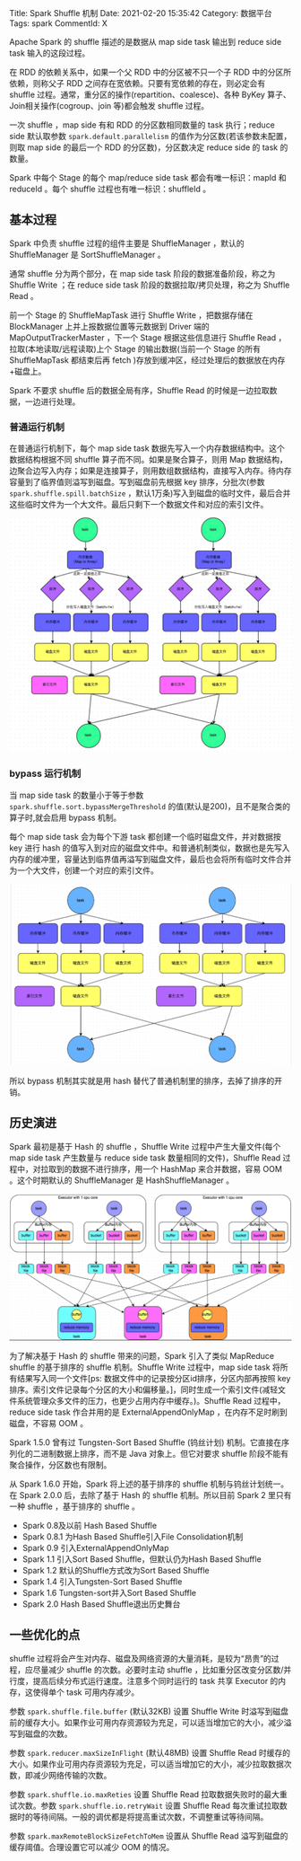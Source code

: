 Title: Spark Shuffle 机制
Date: 2021-02-20 15:35:42
Category: 数据平台
Tags: spark
CommentId: X


Apache Spark 的 shuffle 描述的是数据从 map side task 输出到 reduce side task 输入的这段过程。


<!-- PELICAN_END_SUMMARY -->


在 RDD 的依赖关系中，如果一个父 RDD 中的分区被不只一个子 RDD 中的分区所依赖，则称父子 RDD 之间存在宽依赖。只要有宽依赖的存在，则必定会有 shuffle 过程。通常，重分区的操作(repartition、coalesce)、各种 ByKey 算子、Join相关操作(cogroup、join 等)都会触发 shuffle 过程。

一次 shuffle ，map side 有和 RDD 的分区数相同数量的 task 执行；reduce side 默认取参数 `spark.default.parallelism` 的值作为分区数(若该参数未配置，则取 map side 的最后一个 RDD 的分区数)，分区数决定 reduce side 的 task 的数量。

Spark 中每个 Stage 的每个 map/reduce side task 都会有唯一标识：mapId 和 reduceId 。每个 shuffle 过程也有唯一标识：shuffleId 。


## 基本过程

Spark 中负责 shuffle 过程的组件主要是 ShuffleManager ，默认的 ShuffleManager 是 SortShuffleManager 。

通常 shuffle 分为两个部分，在 map side task 阶段的数据准备阶段，称之为 Shuffle Write ；在 reduce side task 阶段的数据拉取/拷贝处理，称之为 Shuffle Read 。

前一个 Stage 的 ShuffleMapTask 进行 Shuffle Write ，把数据存储在 BlockManager 上并上报数据位置等元数据到 Driver 端的 MapOutputTrackerMaster ，下一个 Stage 根据这些信息进行 Shuffle Read ，拉取(本地读取/远程读取)上个 Stage 的输出数据(当前一个 Stage 的所有 ShuffleMapTask 都结束后再 fetch )存放到缓冲区，经过处理后的数据放在内存+磁盘上。

Spark 不要求 shuffle 后的数据全局有序，Shuffle Read 的时候是一边拉取数据，一边进行处理。


### 普通运行机制

在普通运行机制下，每个 map side task 数据先写入一个内存数据结构中。这个数据结构根据不同 shuffle 算子而不同。如果是聚合算子，则用 Map 数据结构，边聚合边写入内存；如果是连接算子，则用数组数据结构，直接写入内存。待内存容量到了临界值则溢写到磁盘。写到磁盘前先根据 key 排序，分批次(参数 `spark.shuffle.spill.batchSize` ，默认1万条)写入到磁盘的临时文件，最后合并这些临时文件为一个大文件。最后只剩下一个数据文件和对应的索引文件。

![基于 Sort 的 Spark shuffle 的普通机制](/images/2021/spark_shuffle_sort_shuffle.png)


### bypass 运行机制

当 map side task 的数量小于等于参数 `spark.shuffle.sort.bypassMergeThreshold` 的值(默认是200)，且不是聚合类的算子时,就会启用 bypass 机制。

每个 map side task 会为每个下游 task 都创建一个临时磁盘文件，并对数据按 key 进行 hash 的值写入到对应的磁盘文件中。和普通机制类似，数据也是先写入内存的缓冲里，容量达到临界值再溢写到磁盘文件，最后也会将所有临时文件合并为一个大文件，创建一个对应的索引文件。

![基于 Sort 的 Spark shuffle 的bypass机制](/images/2021/spark_shuffle_bypass_shuffle.png)

所以 bypass 机制其实就是用 hash 替代了普通机制里的排序，去掉了排序的开销。


## 历史演进

Spark 最初是基于 Hash 的 shuffle ，Shuffle Write 过程中产生大量文件(每个 map side task 产生数量与 reduce side task 数量相同的文件)，Shuffle Read 过程中，对拉取到的数据不进行排序，用一个 HashMap 来合并数据，容易 OOM 。这个时期默认的 ShuffleManager 是 HashShuffleManager 。

![基于 Hash 的 Spark shuffle](/images/2021/spark_shuffle_hash_shuffle.png)

为了解决基于 Hash 的 shuffle 带来的问题，Spark 引入了类似 MapReduce shuffle 的基于排序的 shuffle 机制。Shuffle Write 过程中，map side task 将所有结果写入同一个文件[ps: 数据文件中的记录按分区id排序，分区内部再按照 key 排序。索引文件记录每个分区的大小和偏移量。]，同时生成一个索引文件(减轻文件系统管理众多文件的压力，也更少占用内存中缓存。)。Shuffle Read 过程中，reduce side task 作合并用的是 ExternalAppendOnlyMap ，在内存不足时刷到磁盘，不容易 OOM 。

Spark 1.5.0 曾有过 Tungsten-Sort Based Shuffle (钨丝计划) 机制。它直接在序列化的二进制数据上排序，而不是 Java 对象上。但它对要求 shuffle 阶段不能有聚合操作，分区数也有限制。

从 Spark 1.6.0 开始，Spark 将上述的基于排序的 shuffle 机制与钨丝计划统一。在 Spark 2.0.0 后，去除了基于 Hash 的 shuffle 机制。所以目前 Spark 2 里只有一种 shuffle ，基于排序的 shuffle 。


+ Spark 0.8及以前 Hash Based Shuffle
+ Spark 0.8.1 为Hash Based Shuffle引入File Consolidation机制
+ Spark 0.9 引入ExternalAppendOnlyMap
+ Spark 1.1 引入Sort Based Shuffle，但默认仍为Hash Based Shuffle
+ Spark 1.2 默认的Shuffle方式改为Sort Based Shuffle
+ Spark 1.4 引入Tungsten-Sort Based Shuffle
+ Spark 1.6 Tungsten-sort并入Sort Based Shuffle
+ Spark 2.0 Hash Based Shuffle退出历史舞台


## 一些优化的点

shuffle 过程将会产生对内存、磁盘及网络资源的大量消耗，是较为“昂贵”的过程，应尽量减少 shuffle 的次数。必要时主动 shuffle ，比如重分区改变分区数/并行度，提高后续分布式运行速度。注意多个同时运行的 task 共享 Executor 的内存，这使得单个 task 可用内存减少。


参数 `spark.shuffle.file.buffer` (默认32KB) 设置 Shuffle Write 时溢写到磁盘前的缓存大小。如果作业可用内存资源较为充足，可以适当增加它的大小，减少溢写到磁盘的次数。

参数 `spark.reducer.maxSizeInFlight` (默认48MB) 设置 Shuffle Read 时缓存的大小。如果作业可用内存资源较为充足，可以适当增加它的大小，减少拉取数据次数，即减少网络传输的次数。

参数 `spark.shuffle.io.maxReties` 设置 Shuffle Read 拉取数据失败时的最大重试次数。参数 `spark.shuffle.io.retryWait` 设置 Shuffle Read 每次重试拉取数据时的等待间隔。一般的调优都是将提高重试次数，不调整重试等待间隔。

参数 `spark.maxRemoteBlockSizeFetchToMem` 设置从 Shuffle Read 溢写到磁盘的缓存阈值。合理设置它可以减少 OOM 的情况。


